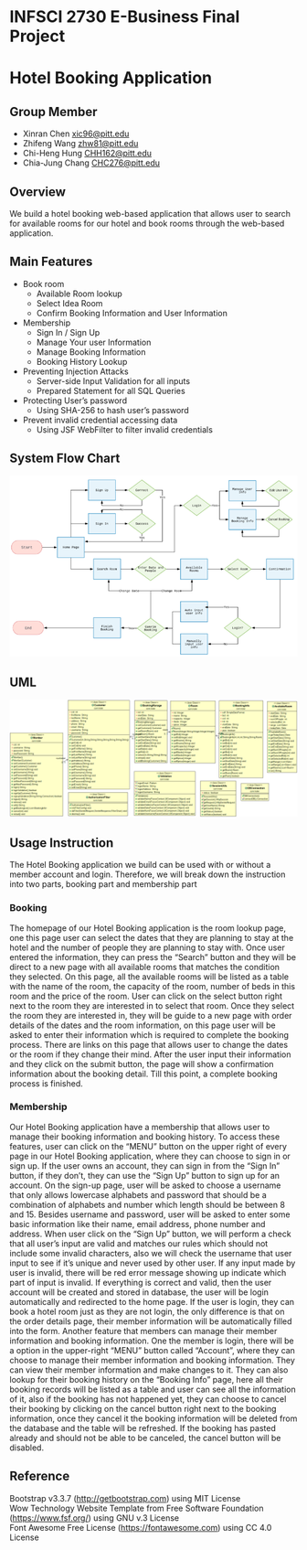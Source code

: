 # INFSCI 2730 E-Business Final Project  
# Hotel Booking Application  


## Group Member
* Xinran Chen xic96@pitt.edu  
* Zhifeng Wang zhw81@pitt.edu  
* Chi-Heng Hung CHH162@pitt.edu  
* Chia-Jung Chang CHC276@pitt.edu  

## Overview
We build a hotel booking web-based application that allows user to search for available rooms for our hotel and book rooms through the web-based application.  

## Main Features  
* Book room  
  * Available Room lookup  
  * Select Idea Room  
  * Confirm Booking Information and User Information  
* Membership  
  * Sign In / Sign Up  
  * Manage Your user Information  
  * Manage Booking Information  
  * Booking History Lookup  
* Preventing Injection Attacks  
  * Server-side Input Validation for all inputs  
  * Prepared Statement for all SQL Queries  
* Protecting User’s password  
  * Using SHA-256 to hash user’s password  
* Prevent invalid credential accessing data  
  * Using JSF WebFilter to filter invalid credentials  

## System Flow Chart  
![System Flow Chart](https://raw.githubusercontent.com/Jeffreyhung/UPitts_EBusiness_HotelBookingApp/master/SystemFlowChart.png)  

## UML  
![UML](https://raw.githubusercontent.com/Jeffreyhung/UPitts_EBusiness_HotelBookingApp/master/Diagram.png)  

## Usage Instruction  
The Hotel Booking application we build can be used with or without a member account and login. Therefore, we will break down the instruction into two parts, booking part and membership part  

### Booking  
The homepage of our Hotel Booking application is the room lookup page, one this page user can select the dates that they are planning to stay at the hotel and the number of people they are planning to stay with. Once user entered the information, they can press the “Search” button and they will be direct to a new page with all available rooms that matches the condition they selected. On this page, all the available rooms will be listed as a table with the name of the room, the capacity of the room, number of beds in this room and the price of the room. User can click on the select button right next to the room they are interested in to select that room. Once they select the room they are interested in, they will be guide to a new page with order details of the dates and the room information, on this page user will be asked to enter their information which is required to complete the booking process. There are links on this page that allows user to change the dates or the room if they change their mind. After the user input their information and they click on the submit button, the page will show a confirmation information about the booking detail. Till this point, a complete booking process is finished.  

### Membership  
Our Hotel Booking application have a membership that allows user to manage their booking information and booking history. To access these features, user can click on the “MENU” button on the upper right of every page in our Hotel Booking application, where they can choose to sign in or sign up. If the user owns an account, they can sign in from the “Sign In” button, if they don’t, they can use the “Sign Up” button to sign up for an account. On the sign-up page, user will be asked to choose a username that only allows lowercase alphabets and password that should be a combination of alphabets and number which length should be between 8 and 15. Besides username and password, user will be asked to enter some basic information like their name, email address, phone number and address. When user click on the “Sign Up” button, we will perform a check that all user’s input are valid and matches our rules which should not include some invalid characters, also we will check the username that user input to see if it’s unique and never used by other user. If any input made by user is invalid, there will be red error message showing up indicate which part of input is invalid. If everything is correct and valid, then the user account will be created and stored in database, the user will be login automatically and redirected to the home page. If the user is login, they can book a hotel room just as they are not login, the only difference is that on the order details page, their member information will be automatically filled into the form. Another feature that members can manage their member information and booking information. One the member is login, there will be a option in the upper-right “MENU” button called “Account”, where they can choose to manage their member information and booking information. They can view their member information and make changes to it. They can also lookup for their booking history on the “Booking Info” page, here all their booking records will be listed as a table and user can see all the information of it, also if the booking has not happened yet, they can choose to cancel their booking by clicking on the cancel button right next to the booking information, once they cancel it the booking information will be deleted from the database and the table will be refreshed. If the booking has pasted already and should not be able to be canceled, the cancel button will be disabled.  

## Reference  
Bootstrap v3.3.7 (http://getbootstrap.com) using MIT License  
Wow Technology Website Template from Free Software Foundation (https://www.fsf.org/) using GNU v.3 License  
Font Awesome Free License (https://fontawesome.com) using CC 4.0 License
